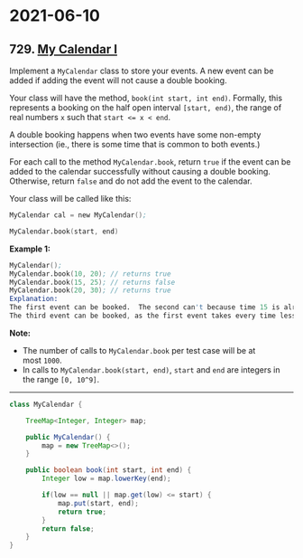 # 2021-06-10

## 729. [My Calendar I](https://leetcode.com/problems/my-calendar-i/)

Implement a `MyCalendar` class to store your events. A new event can be added if adding the event will not cause a double booking.

Your class will have the method, `book(int start, int end)`. Formally, this represents a booking on the half open interval `[start, end)`, the range of real numbers `x` such that `start <= x < end`.

A double booking happens when two events have some non-empty intersection (ie., there is some time that is common to both events.)

For each call to the method `MyCalendar.book`, return `true` if the event can be added to the calendar successfully without causing a double booking. Otherwise, return `false` and do not add the event to the calendar.

Your class will be called like this:

```s
MyCalendar cal = new MyCalendar();
```

```s
MyCalendar.book(start, end)
```

**Example 1:**

```s
MyCalendar();
MyCalendar.book(10, 20); // returns true
MyCalendar.book(15, 25); // returns false
MyCalendar.book(20, 30); // returns true
Explanation:
The first event can be booked.  The second can't because time 15 is already booked by another event.
The third event can be booked, as the first event takes every time less than 20, but not including 20.
```

**Note:**

- The number of calls to `MyCalendar.book` per test case will be at most `1000`.
- In calls to `MyCalendar.book(start, end)`, `start` and `end` are integers in the range `[0, 10^9]`.

---

```java
class MyCalendar {

    TreeMap<Integer, Integer> map;

    public MyCalendar() {
        map = new TreeMap<>();
    }

    public boolean book(int start, int end) {
        Integer low = map.lowerKey(end);

        if(low == null || map.get(low) <= start) {
            map.put(start, end);
            return true;
        }
        return false;
    }
}
```
